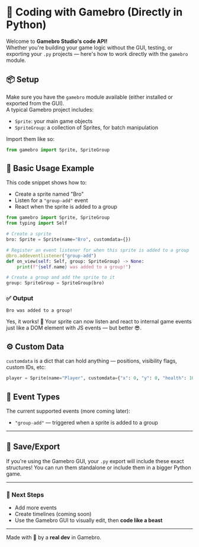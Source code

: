 # 👾 Coding with Gamebro (Directly in Python)

Welcome to **Gamebro Studio's code API!**  
Whether you're building your game logic without the GUI, testing, or exporting your `.py` projects — here's how to work directly with the `gamebro` module.

## 📦 Setup

Make sure you have the `gamebro` module available (either installed or exported from the GUI).  
A typical Gamebro project includes:

- `Sprite`: your main game objects
- `SpriteGroup`: a collection of Sprites, for batch manipulation

Import them like so:

```python
from gamebro import Sprite, SpriteGroup
````

## 🧠 Basic Usage Example

This code snippet shows how to:

* Create a sprite named "Bro"
* Listen for a `"group-add"` event
* React when the sprite is added to a group

```python
from gamebro import Sprite, SpriteGroup
from typing import Self

# Create a sprite
bro: Sprite = Sprite(name="Bro", customdata={})

# Register an event listener for when this sprite is added to a group
@bro.addeventlistener("group-add")
def on_view(self: Self, group: SpriteGroup) -> None:
    print(f"{self.name} was added to a group!")

# Create a group and add the sprite to it
group: SpriteGroup = SpriteGroup(bro)
```

### ✅ Output

```
Bro was added to a group!
```

Yes, it works! 🎉 Your sprite can now listen and react to internal game events just like a DOM element with JS events — but better 😎.

## ⚙️ Custom Data

`customdata` is a dict that can hold anything — positions, visibility flags, custom IDs, etc:

```python
player = Sprite(name="Player", customdata={"x": 0, "y": 0, "health": 100})
```

## 🧩 Event Types

The current supported events (more coming later):

* `"group-add"` — triggered when a sprite is added to a group

---

## 💾 Save/Export

If you're using the Gamebro GUI, your `.py` export will include these exact structures!
You can run them standalone or include them in a bigger Python game.

---

### 🚀 Next Steps

* Add more events
* Create timelines (coming soon)
* Use the Gamebro GUI to visually edit, then **code like a beast**

---

Made with 💙 by a **real dev** in Gamebro.


